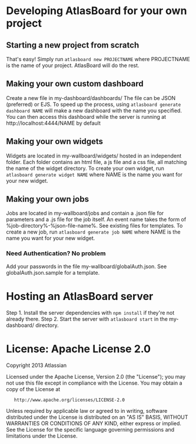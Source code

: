 # Developing AtlasBoard for your own project
## Starting a new project from scratch
That's easy! Simply run `atlasboard new PROJECTNAME` where PROJECTNAME is the name of your project. AtlasBoard will do the rest.
## Making your own custom dashboard
Create a new file in my-dashboard/dashboards/
The file can be JSON (preferred) or EJS.
To speed up the process, using `atlasboard generate dashboard NAME` will make a new dashboard with the name you specified. You can then access this dashboard while the server is running at http://localhost:4444/NAME by default

## Making your own widgets
Widgets are located in my-wallboard/widgets/ hosted in an independent folder. Each folder contains an html file, a js file and a css file, all matching the name of the widget directory.
To create your own widget, run `atlasboard generate widget NAME` where NAME is the name you want for your new widget.

## Making your own jobs
Jobs are located in my-wallboard/jobs and contain a .json file for parameters and a .js file for the job itself. An event name takes the form of %job-directory%-%json-file-name%. See existing files for templates.
To create a new job, run `atlasboard generate job NAME` where NAME is the name you want for your new widget.

### Need Authentication? No problem
Add your passwords in the file my-wallboard/globalAuth.json. See globalAuth.json.sample for a template.

# Hosting an AtlasBoard server
Step 1. Install the server dependencies with `npm install` if they're not already there.
Step 2. Start the server with `atlasboard start` in the my-dashboard/ directory.

# License: Apache License 2.0
Copyright 2013 Atlassian

   Licensed under the Apache License, Version 2.0 (the "License");
   you may not use this file except in compliance with the License.
   You may obtain a copy of the License at

       http://www.apache.org/licenses/LICENSE-2.0

   Unless required by applicable law or agreed to in writing, software
   distributed under the License is distributed on an "AS IS" BASIS,
   WITHOUT WARRANTIES OR CONDITIONS OF ANY KIND, either express or implied.
   See the License for the specific language governing permissions and
   limitations under the License.
